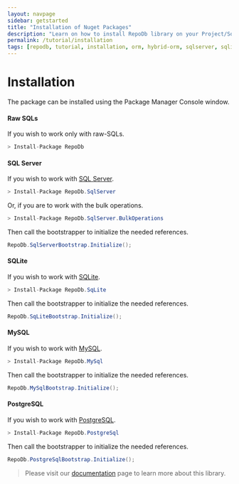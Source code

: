 ```yaml
---
layout: navpage
sidebar: getstarted
title: "Installation of Nuget Packages"
description: "Learn on how to install RepoDb library on your Project/Solution."
permalink: /tutorial/installation
tags: [repodb, tutorial, installation, orm, hybrid-orm, sqlserver, sqlite, mysql, postgresql]
---
```


# Installation

The package can be installed using the Package Manager Console window.

#### Raw SQLs

If you wish to work only with raw-SQLs.

```csharp
> Install-Package RepoDb
```

#### SQL Server

If you wish to work with [SQL Server](https://www.nuget.org/packages/RepoDb.SqlServer).

```csharp
> Install-Package RepoDb.SqlServer
```

Or, if you are to work with the bulk operations.

```csharp
> Install-Package RepoDb.SqlServer.BulkOperations
```

Then call the bootstrapper to initialize the needed references.

```csharp
RepoDb.SqlServerBootstrap.Initialize();
```

#### SQLite

If you wish to work with [SQLite](https://www.nuget.org/packages/RepoDb.SqLite).

```csharp
> Install-Package RepoDb.SqLite
```

Then call the bootstrapper to initialize the needed references.

```csharp
RepoDb.SqLiteBootstrap.Initialize();
```

#### MySQL

If you wish to work with [MySQL](https://www.nuget.org/packages/RepoDb.MySql).

```csharp
> Install-Package RepoDb.MySql
```

Then call the bootstrapper to initialize the needed references.

```csharp
RepoDb.MySqlBootstrap.Initialize();
```

#### PostgreSQL

If you wish to work with [PostgreSQL](https://www.nuget.org/packages/RepoDb.PostgreSql).

```csharp
> Install-Package RepoDb.PostgreSql
```

Then call the bootstrapper to initialize the needed references.

```csharp
RepoDb.PostgreSqlBootstrap.Initialize();
```

> Please visit our [documentation](/docs) page to learn more about this library.

